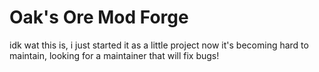 # Oak's Ore Mod Forge

idk wat this is, i just started it as a little project now it's becoming hard to maintain, looking for a maintainer that will fix bugs!